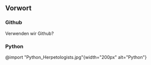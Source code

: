 Vorwort
-------

### Github
Verwenden wir Github?

### Python

@import "Python_Herpetologists.jpg"{width="200px" alt="Python"}
